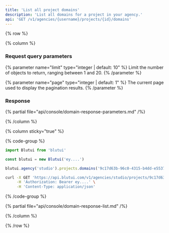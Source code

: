 ```yaml
---
title: 'List all project domains'
description: 'List all domains for a project in your agency.'
api: 'GET /v1/agencies/{username}/projects/{id}/domains'
---
```


{% row %}

{% column %}
### Request query parameters

{% parameter name="limit" type="integer | default: 10" %}
Limit the number of objects to return, ranging between 1 and 20.
{% /parameter %}

{% parameter name="page" type="integer | default: 1" %}
The current page used to display the pagination results.
{% /parameter %}

### Response

{% partial file="api/console/domain-response-parameters.md" /%}

{% /column %}

{% column sticky="true" %}

{% code-group %}

```ts {% process=false filename="Node.js" %}
import Blutui from 'blutui'

const blutui = new Blutui('ey....')

blutui.agency('studio').projects.domains('9c17d63b-96c0-4315-b4dd-e55373ce4ffd')
```

```bash {% process=false filename="cURL" %}
curl -X GET 'https://api.blutui.com/v1/agencies/studio/projects/9c17d63b-96c0-4315-b4dd-e55373ce4ffd/domains' \
     -H 'Authorization: Bearer ey....' \
     -H 'Content-Type: application/json'
```

{% /code-group %}

{% partial file="api/console/domain-response-list.md" /%}

{% /column %}

{% /row %}
